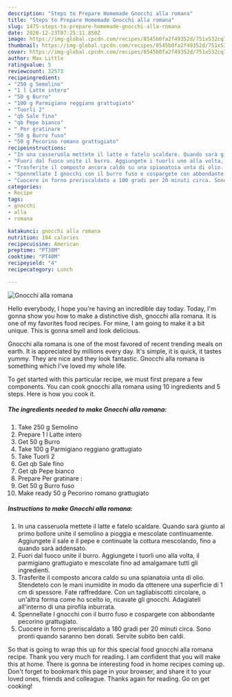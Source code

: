 ```yaml
---
description: "Steps to Prepare Homemade Gnocchi alla romana"
title: "Steps to Prepare Homemade Gnocchi alla romana"
slug: 1475-steps-to-prepare-homemade-gnocchi-alla-romana
date: 2020-12-23T07:25:11.850Z
image: https://img-global.cpcdn.com/recipes/8545b0fa2f49352d/751x532cq70/gnocchi-alla-romana-recipe-main-photo.jpg
thumbnail: https://img-global.cpcdn.com/recipes/8545b0fa2f49352d/751x532cq70/gnocchi-alla-romana-recipe-main-photo.jpg
cover: https://img-global.cpcdn.com/recipes/8545b0fa2f49352d/751x532cq70/gnocchi-alla-romana-recipe-main-photo.jpg
author: Max Little
ratingvalue: 5
reviewcount: 32573
recipeingredient:
- "250 g Semolino"
- "1 l Latte intero"
- "50 g Burro"
- "100 g Parmigiano reggiano grattugiato"
- "Tuorli 2"
- "qb Sale fino"
- "qb Pepe bianco"
- " Per gratinare "
- "50 g Burro fuso"
- "50 g Pecorino romano grattugiato"
recipeinstructions:
- "In una casseruola mettete il latte e fatelo scaldare. Quando sarà giunto al primo bollore unite il semolino a pioggia e mescolate continuamente. Aggiungete il sale e il pepe e continuate la cottura mescolando, fino a quando sarà addensato."
- "Fuori dal fuoco unite il burro. Aggiungete i tuorli uno alla volta, il parmigiano grattugiato e mescolate fino ad amalgamare tutti gli ingredienti."
- "Trasferite il composto ancora caldo su una spianatoia unta di olio. Stendetelo con le mani inumidite in modo da ottenere una superficie di 1 cm di spessore. Fate raffreddare. Con un tagliabiscotti circolare, o un&#39;altra forma come ho scelto io, ricavate gli gnocchi. Adagiateli all&#39;interno di una pirofila inburrata."
- "Spennellate I gnocchi con il burro fuso e cospargete con abbondante pecorino grattugiato."
- "Cuocere in forno preriscaldato a 180 gradi per 20 minuti circa. Sono pronti quando saranno ben dorati. Servite subito ben caldi."
categories:
- Recipe
tags:
- gnocchi
- alla
- romana

katakunci: gnocchi alla romana 
nutrition: 194 calories
recipecuisine: American
preptime: "PT38M"
cooktime: "PT40M"
recipeyield: "4"
recipecategory: Lunch

---
```



![Gnocchi alla romana](https://img-global.cpcdn.com/recipes/8545b0fa2f49352d/751x532cq70/gnocchi-alla-romana-recipe-main-photo.jpg)

Hello everybody, I hope you're having an incredible day today. Today, I'm gonna show you how to make a distinctive dish, gnocchi alla romana. It is one of my favorites food recipes. For mine, I am going to make it a bit unique. This is gonna smell and look delicious.



Gnocchi alla romana is one of the most favored of recent trending meals on earth. It is appreciated by millions every day. It's simple, it is quick, it tastes yummy. They are nice and they look fantastic. Gnocchi alla romana is something which I've loved my whole life.


To get started with this particular recipe, we must first prepare a few components. You can cook gnocchi alla romana using 10 ingredients and 5 steps. Here is how you cook it.

<!--inarticleads1-->

##### The ingredients needed to make Gnocchi alla romana:

1. Take 250 g Semolino
1. Prepare 1 l Latte intero
1. Get 50 g Burro
1. Take 100 g Parmigiano reggiano grattugiato
1. Take Tuorli 2
1. Get qb Sale fino
1. Get qb Pepe bianco
1. Prepare  Per gratinare :
1. Get 50 g Burro fuso
1. Make ready 50 g Pecorino romano grattugiato




<!--inarticleads2-->

##### Instructions to make Gnocchi alla romana:

1. In una casseruola mettete il latte e fatelo scaldare. Quando sarà giunto al primo bollore unite il semolino a pioggia e mescolate continuamente. Aggiungete il sale e il pepe e continuate la cottura mescolando, fino a quando sarà addensato.
1. Fuori dal fuoco unite il burro. Aggiungete i tuorli uno alla volta, il parmigiano grattugiato e mescolate fino ad amalgamare tutti gli ingredienti.
1. Trasferite il composto ancora caldo su una spianatoia unta di olio. Stendetelo con le mani inumidite in modo da ottenere una superficie di 1 cm di spessore. Fate raffreddare. Con un tagliabiscotti circolare, o un&#39;altra forma come ho scelto io, ricavate gli gnocchi. Adagiateli all&#39;interno di una pirofila inburrata.
1. Spennellate I gnocchi con il burro fuso e cospargete con abbondante pecorino grattugiato.
1. Cuocere in forno preriscaldato a 180 gradi per 20 minuti circa. Sono pronti quando saranno ben dorati. Servite subito ben caldi.




So that is going to wrap this up for this special food gnocchi alla romana recipe. Thank you very much for reading. I am confident that you will make this at home. There is gonna be interesting food in home recipes coming up. Don't forget to bookmark this page in your browser, and share it to your loved ones, friends and colleague. Thanks again for reading. Go on get cooking!
